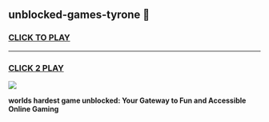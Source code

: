 
## unblocked-games-tyrone 👋
<h3>
<a href="https://premium.freeplayer.one?title=unblocked-games-tyrone&ref=14F">CLICK TO PLAY</a></h3>
<hr>

<h3>
<a href="https://premium.freeplayer.one?title=unblocked-games-tyrone&ref=14F">CLICK 2 PLAY</a>
  
</h3>

<a href="https://premium.freeplayer.one?title=unblocked-games-tyrone&ref=12F/"><img src="https://clearcache.store/games.png"></a>


**worlds hardest game unblocked: Your Gateway to Fun and Accessible Online Gaming**
